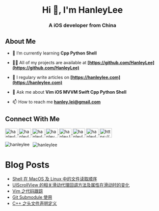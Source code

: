 <h1
    align="center"
>
    Hi 👋, I'm HanleyLee
</h1>

<h3
    align="center"
>
    A iOS developer from China
</h3>

## About Me

- 🌱 I’m currently learning **Cpp Python Shell**

- 👨‍💻 All of my projects are available at **[https://github.com/HanleyLee](https://github.com/HanleyLee)**

- 📝 I regulary write articles on **[https://hanleylee.com](https://hanleylee.com)**

- 💬 Ask me about **Vim iOS MVVM Swift Cpp Python Shell**

- 📫 How to reach me **hanley.lei@gmail.com**

## Connect With Me

<a href="https://github.com/HanleyLee" target="blank">
    <img
        align="center"
        src="https://cdn.jsdelivr.net/npm/simple-icons@3.0.1/icons/github.svg"
        alt="hanleylee"
        height="30"
        width="40"
    />
</a>

<a href="https://stackoverflow.com/users/11884593/hanleylee" target="blank">
    <img
        align="center"
        src="https://cdn.jsdelivr.net/npm/simple-icons@3.0.1/icons/stackoverflow.svg"
        alt="hanleylee"
        height="30"
        width="40"
    />
</a>

<a href="https://t.me/hanleylee" target="blank">
    <img
        align="center"
        src="https://cdn.jsdelivr.net/npm/simple-icons@3.0.1/icons/telegram.svg"
        alt="hanleylee"
        height="30"
        width="40"
    />
</a>

<a href="https://twitter.com/hanley_lei" target="blank">
    <img
    align="center"
    src="https://cdn.jsdelivr.net/npm/simple-icons@3.0.1/icons/twitter.svg"
    alt="hanley_lei"
    height="30"
    width="40" />
</a>

<a href="https://facebook.com/hanley.lei" target="blank">
    <img
        align="center"
        src="https://cdn.jsdelivr.net/npm/simple-icons@3.0.1/icons/facebook.svg"
        alt="hanley.lei"
        height="30"
        width="40"
    />
</a>

<a href="https://hanleylee.medium.com" target="blank">
    <img
        align="center"
        src="https://cdn.jsdelivr.net/npm/simple-icons@3.0.1/icons/medium.svg"
        alt="hanleylee"
        height="30"
        width="40"
    />
</a>

<a href="https://www.leetcode-cn.com/hanleylee" target="blank">
    <img
        align="center"
        src="https://cdn.jsdelivr.net/npm/simple-icons@3.0.1/icons/leetcode.svg"
        alt="hanleylee"
        height="30"
        width="40"
    />
</a>

<a href="/https://www.hanleylee.com/atom.xml" target="blank">
    <img
        align="center" src="https://cdn.jsdelivr.net/npm/simple-icons@3.0.1/icons/rss.svg"
        alt="https://www.hanleylee.com/atom.xml"
        height="30"
        width="40"
    />
</a>
</p>

<p>
    <img
        align="left"
        src="https://github-readme-stats.vercel.app/api/top-langs/?username=hanleylee&layout=compact&theme=onedark"
        alt="hanleylee"
    />
</p>

<p>&nbsp;
    <img
        align="center"
        src="https://github-readme-stats.vercel.app/api?username=hanleylee&show_icons=true&theme=onedark"
        alt="hanleylee"
    />
</p>
<!-- <a href="https://instagram.com/hanley_lei"
    target="blank"><img
        align="center"
        src="https://cdn.jsdelivr.net/npm/simple-icons@3.0.1/icons/instagram.svg"
        alt="hanley_lei"
        height="30"
        width="40"
    /></a>
-->

# Blog Posts

<!-- BLOG-POST-LIST:START -->
- [Shell 在 MacOS 及 Linux 中的文件读取顺序](https://www.hanleylee.com/reading-order-of-script-in-mac-and-linux.html)
- [UIScrollView 的相关滑动代理回调方法及属性在滑动时的变化](https://www.hanleylee.com/change-of-related-variables-of-scrollview-during-scrolling.html)
- [Vim 之代码跟踪](https://www.hanleylee.com/tracing-code-in-vim.html)
- [Git Submodule 使用](https://www.hanleylee.com/usage-of-git-submodule.html)
- [C++ 之头文件声明定义](https://www.hanleylee.com/header-file-and-declaration-definition-of-c++.html)
<!-- BLOG-POST-LIST:END -->
